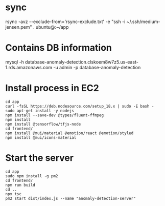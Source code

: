 # sync
rsync -avz --exclude-from='rsync-exclude.txt' \-e "ssh -i ~/.ssh/medium-jensen.pem" \. ubuntu@:~/app

# Contains DB information
mysql -h database-anomaly-detection.clskoem8w7z5.us-east-1.rds.amazonaws.com -u admin -p database-anomaly-detection

# Install process in EC2
```
cd app
curl -fsSL https://deb.nodesource.com/setup_18.x | sudo -E bash -
sudo apt-get install -y nodejs
npm install --save-dev @types/fluent-ffmpeg
npm install
npm install @tensorflow/tfjs-node
cd frontend/
npm install @mui/material @emotion/react @emotion/styled
npm install @mui/icons-material
```

# Start the server
```
cd app
sudo npm install -g pm2
cd frontend/
npm run build
cd ..
npx tsc
pm2 start dist/index.js --name "anomaly-detection-server"
```
